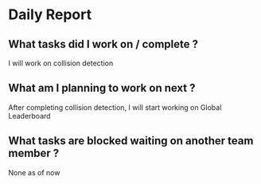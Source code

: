 # Daily Report

## What tasks did I work on / complete ?

I will work on collision detection

## What am I planning to work on next ?

After completing collision detection, I will start working on Global Leaderboard

## What tasks are blocked waiting on another team member ?

None as of now
